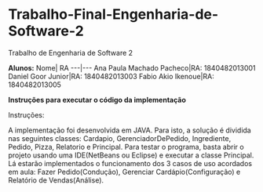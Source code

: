 # Trabalho-Final-Engenharia-de-Software-2
Trabalho de Engenharia de Software 2

**__Alunos:__**
 Nome| RA
 ---|---
 Ana Paula Machado Pacheco|RA: 1840482013001
 Daniel Goor Junior|RA: 1840482013003
 Fabio Akio Ikenoue|RA: 1840482013005
 
 
 **__Instruções para executar o código da implementação__**
 

  Instruções:
 
 A implementação foi desenvolvida em JAVA.
 Para isto, a solução é dividida nas seguintes classes: Cardapio, GerenciadorDePedido, Ingrediente, Pedido, Pizza, Relatorio e Principal.
 Para testar o programa, basta abrir o projeto usando uma IDE(NetBeans ou Eclipse) e executar a classe Principal.
 Lá estarão implementados o funcionamento dos 3 casos de uso acordados em aula: Fazer Pedido(Condução), Gerenciar Cardápio(Configuração) e Relatório de Vendas(Análise).
 




